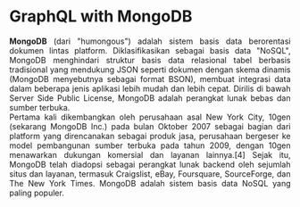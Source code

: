 # GraphQL with MongoDB

<p align="justify"><b>MongoDB</b> (dari "humongous") adalah sistem basis data berorentasi dokumen lintas platform. Diklasifikasikan sebagai basis data "NoSQL", MongoDB menghindari struktur basis data relasional tabel berbasis tradisional yang mendukung JSON seperti dokumen dengan skema dinamis (MongoDB menyebutnya sebagai format BSON), membuat integrasi data dalam beberapa jenis aplikasi lebih mudah dan lebih cepat. Dirilis di bawah Server Side Public License, MongoDB adalah perangkat lunak bebas dan sumber terbuka.<br>
Pertama kali dikembangkan oleh perusahaan asal New York City, 10gen (sekarang MongoDB Inc.) pada bulan Oktober 2007 sebagai bagian dari platform yang direncanakan sebagai produk jasa, perusahaan bergeser ke model pembangunan sumber terbuka pada tahun 2009, dengan 10gen menawarkan dukungan komersial dan layanan lainnya.[4] Sejak itu, MongoDB telah diadopsi sebagai perangkat lunak backend oleh sejumlah situs dan layanan, termasuk Craigslist, eBay, Foursquare, SourceForge, dan The New York Times. MongoDB adalah sistem basis data NoSQL yang paling populer.
</p>

